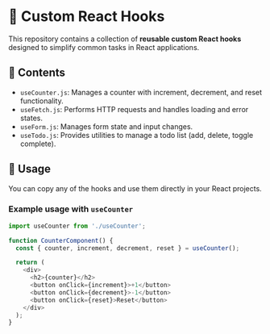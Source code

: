 # 🧩 Custom React Hooks

This repository contains a collection of **reusable custom React hooks** designed to simplify common tasks in React applications.

## 📁 Contents

- `useCounter.js`: Manages a counter with increment, decrement, and reset functionality.
- `useFetch.js`: Performs HTTP requests and handles loading and error states.
- `useForm.js`: Manages form state and input changes.
- `useTodo.js`: Provides utilities to manage a todo list (add, delete, toggle complete).

## 🚀 Usage

You can copy any of the hooks and use them directly in your React projects.

### Example usage with `useCounter`

```js
import useCounter from './useCounter';

function CounterComponent() {
  const { counter, increment, decrement, reset } = useCounter();

  return (
    <div>
      <h2>{counter}</h2>
      <button onClick={increment}>+1</button>
      <button onClick={decrement}>-1</button>
      <button onClick={reset}>Reset</button>
    </div>
  );
}
